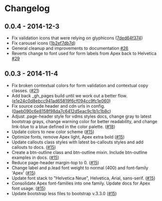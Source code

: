 # Changelog

## 0.0.4 - 2014-12-3

- Fix validation icons that were relying on glyphicons
  ([7ded64f374](https://git.edgecastcdn.net/ui/styles/commit/7ded64f374cd407496e479605ab228cff785f755))
- Fix carousel icons
  ([1b2ef7db7d](https://git.edgecastcdn.net/ui/styles/commit/1b2ef7db7d2914fef2f295fbc359fc8a8dbf9c74))
- General cleanup and improvements to documentation
  [#26](https://git.edgecastcdn.net/ui/styles/pull/26)
- Reverts change to font used for form labels from Apex back to Helvetica [#29](https://git.edgecastcdn.net/ui/styles/pull/29)

## 0.0.3 - 2014-11-4

- Fix broken contextual colors for form validation and contextual copy classes. ([#21](https://git.edgecastcdn.net/ui/styles/pull/21))
- Add back _gh_pages build until we work out a better flow. ([e1e24c0d8ebcc941ad65819f6cf094cc9fc1e060](https://git.edgecastcdn.net/ui/styles/commit/eac1f0f2f0c224ae270b2b9fd1e66b59e43b997f))
- Fix source code header and cdn urls in config. ([0aeb090c6e8158f98da7c6412d5eac9c1b1c1b8c](https://git.edgecastcdn.net/ui/styles/commit/0aeb090c6e8158f98da7c6412d5eac9c1b1c1b8c))
- Adjust .page-header style for vdms styles docs, change gray to latest bootstrap grays, change warning color for better readability, and change link-blue to a blue defined in the color palette. ([#18](https://git.edgecastcdn.net/ui/styles/pull/18))
- Update colors to new color scheme ([#15](https://git.edgecastcdn.net/ui/styles/pull/15))
- Optimize fonts, remove Apex light, Apex extra bold ([#15](https://git.edgecastcdn.net/ui/styles/pull/15))
- Update callouts class styles with latest bs-callouts styles and add callouts to docs. ([#15](https://git.edgecastcdn.net/ui/styles/pull/15))
- Create a btn-outline class and btn-outline mixin.  Include btn-outline examples in docs. ([#15](https://git.edgecastcdn.net/ui/styles/pull/15))
- Reduce page-header margin-top to 0. ([#15](https://git.edgecastcdn.net/ui/styles/pull/15))
- Change label and p.lead font weight to normal (400) and font-family 'Apex' ([#15](https://git.edgecastcdn.net/ui/styles/pull/15))
- Update font stack to "Helvetica Neue", Helvetica, Arial, sans-serif. ([#15](https://git.edgecastcdn.net/ui/styles/pull/15))
- Consolidate Apex font-families into one family.  Update docs for Apex font usage. ([#15](https://git.edgecastcdn.net/ui/styles/pull/15))
- Update bootstrap less files to bootstrap v.3.3.0 ([#15](https://git.edgecastcdn.net/ui/styles/pull/15))
















